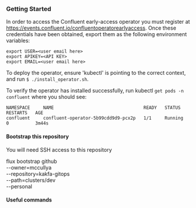 ### Getting Started
In order to access the Confluent early-access operator you must register at https://events.confluent.io/confluentoperatorearlyaccess.  Once these credentials have been obtained, export them as the following environment variables:

```
export USER=<user email here>
export APIKEY=<API KEY>
export EMAIL=<user email here>
```

To deploy the operator, ensure 'kubectl' is pointing to the correct context, and run `$ ./install_operator.sh`.

To verify the operator has installed successfully, run kubectl `get pods -n confluent` where you should see:

```
NAMESPACE     NAME                                  READY   STATUS    RESTARTS   AGE
confluent     confluent-operator-5b99cdd9d9-pcx2p   1/1     Running   0          3m44s
```


#### Bootstrap this repository
You will need SSH access to this repository


flux bootstrap github \
--owner=mccullya \
--repository=kakfa-gitops \
--path=clusters/dev \
--personal



#### Useful commands
